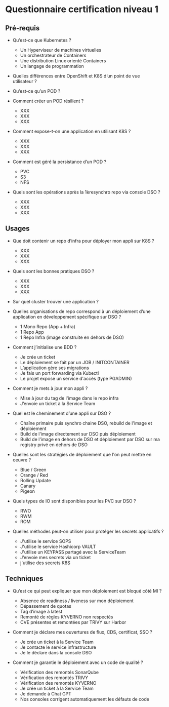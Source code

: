 # Questionnaire certification niveau 1

## Pré-requis 
 - Qu’est-ce que Kubernetes ?
   - Un Hyperviseur de machines virtuelles 
   - Un orchestrateur de Containers
   - Une distribution Linux orienté Containers
   - Un langage de programmation
 - Quelles différences entre OpenShift et K8S d’un point de vue utilisateur ? 

 - Qu’est-ce qu’un POD ? 

 - Comment créer un POD résilient ? 
   - XXX
   - XXX
   - XXX
 - Comment expose-t-on une application en utilisant K8S ? 
   - XXX
   - XXX
   - XXX
 - Comment est géré la persistance d’un POD ?
   - PVC
   - S3
   - NFS
 - Quels sont les opérations après la 1èresynchro repo via console DSO ? 
   - XXX
   - XXX
   - XXX
## Usages 
 - Que doit contenir un repo d’infra pour déployer mon appli sur K8S ? 
   - XXX
   - XXX
   - XXX
 - Quels sont les bonnes pratiques DSO ? 
   - XXX
   - XXX
   - XXX
 - Sur quel cluster trouver une application ?

 - Quelles organisations de repo correspond à un déploiement d’une application en développement spécifique sur DSO ? 
   - 1 Mono Repo (App + Infra)
   - 1 Repo App 
   - 1 Repo Infra (image construite en dehors de DSO)

 - Comment j’initialise une BDD ? 
   - Je crée un ticket 
   - Le déploiement se fait par un JOB / INITCONTAINER
   - L’application gère ses migrations
   - Je fais un port forwarding via Kubectl
   - Le projet expose un service d'accès (type PGADMIN)

 - Comment je mets à jour mon appli ? 
   - Mise à jour du tag de l'image dans le repo infra
   - J’envoie un ticket à la Service Team

 - Quel est le cheminement d’une appli sur DSO ? 
   - Chaîne primaire puis synchro chaine DSO, rebuild de l'image et déploiement
   - Build de l'image directement sur DSO puis déploiement
   - Build de l'image en dehors de DSO et déploiement par DSO sur ma registry privé en dehors de DSO

 - Quelles sont les stratégies de déploiement que l'on peut mettre en oeuvre ? 
   - Blue / Green
   - Orange / Red
   - Rolling Update
   - Canary
   - Pigeon

 - Quels types de IO sont disponibles pour les PVC sur DSO ? 
   - RWO
   - RWM
   - ROM

 - Quelles méthodes peut-on utiliser pour protéger les secrets applicatifs ? 
   - J'utilise le service SOPS
   - J'utilise le service Hashicorp VAULT 
   - J'utilise un KEYPASS partagé avec la ServiceTeam
   - J’envoie mes secrets via un ticket 
   - j'utilise des secrets K8S
   
## Techniques
 - Qu’est ce qui peut expliquer que mon déploiement est bloqué côté MI ? 
   - Absence de readiness / liveness sur mon déploiement 
   - Dépassement de quotas
   - Tag d’image à latest 
   - Remonté de règles KYVERNO non respectés 
   - CVE présentes et remontées par TRIVY sur Harbor

 - Comment je déclare mes ouvertures de flux, CDS, certificat, SSO ? 
   - Je crée un ticket à la Service Team
   - Je contacte le service infrastructure
   - Je le déclare dans la console DSO

 - Comment je garantie le déploiement avec un code de qualité ? 
   - Vérification des remontés SonarQube
   - Vérification des remontés TRIVY
   - Vérification des remontés KYVERNO
   - Je crée un ticket à la Service Team
   - Je demande à Chat GPT
   - Nos consoles corrigent automatiquement les défauts de code
